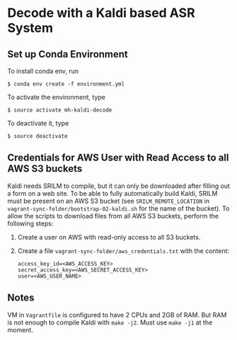 # Decode with a Kaldi based ASR System

## Set up Conda Environment

To install conda env, run

    $ conda env create -f environment.yml

To activate the environment, type

    $ source activate mh-kaldi-decode

To deactivate it, type

    $ source deactivate

## Credentials for AWS User with Read Access to all AWS S3 buckets

Kaldi needs SRILM to compile, but it can only be downloaded after
filling out a form on a web site. To be able to fully automatically
build Kaldi, SRILM must be present on an AWS S3 bucket (see
`SRILM_REMOTE_LOCATION` in `vagrant-sync-folder/bootstrap-02-kaldi.sh`
for the name of the bucket). To allow the scripts to download files
from all AWS S3 buckets, perform the following steps:

1. Create a user on AWS with read-only access to all S3 buckets.

2. Create a file `vagrant-sync-folder/aws_credentials.txt` with the content:

   ```
   access_key_id=<AWS_ACCESS_KEY>
   secret_access_key=<AWS_SECRET_ACCESS_KEY>
   user=<AWS_USER_NAME>

   ```

## Notes

VM in `Vagrantfile` is configured to have 2 CPUs and 2GB of RAM. But RAM
is not enough to compile Kaldi with `make -j2`. Must use `make -j1` at the
moment.
